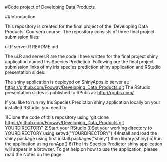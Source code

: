 #Code project of Developing Data Products

##Introduction

This repository is created for the final project of the 'Developing Data Products' Coursera course. The repository consists of three final project submission files:


ui.R 
server.R 
README.md 


The ui.R and server.R are the code I have written for the final project shiny application named Iris Species Prediction. Following are the final project submission links of my iris species prediction shiny application and RStudio presentation slides:


The shiny application is deployed on ShinyApps.io server at: https://github.com/Fooway/Developing_Data_Products.git 
The RStudio presentation slides is published to RPubs at: http://rpubs.com/

If you like to run my Iris Species Prediction shiny application locally on your installed RStudio, you need to:


1)Clone the code of this repository using 'git clone https://github.com/Fooway/Developing_Data_Products.git YOURDIRECTORY'
2)Start your RStudio
3)Set your working directory to YOURDIRECTORY using setwd("YOURDIRECTORY")
4)Install and load the shiny package using first install.packages("shiny") then library(shiny)
5)Run the application using runApp()
6)The Iris Species Predictor shiny application will appear in a browser. To get help on how to use the application, please read the Notes on the page.
